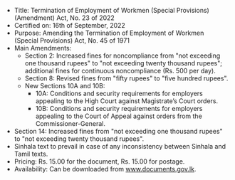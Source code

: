 - Title: Termination of Employment of Workmen (Special Provisions) (Amendment) Act, No. 23 of 2022 
- Certified on: 16th of September, 2022
- Purpose: Amending the Termination of Employment of Workmen (Special Provisions) Act, No. 45 of 1971
- Main Amendments:
  - Section 2: Increased fines for noncompliance from "not exceeding one thousand rupees" to "not exceeding twenty thousand rupees"; additional fines for continuous noncompliance (Rs. 500 per day).
  - Section 8: Revised fines from "fifty rupees" to "five hundred rupees".
  - New Sections 10A and 10B: 
    - 10A: Conditions and security requirements for employers appealing to the High Court against Magistrate’s Court orders.
    - 10B: Conditions and security requirements for employers appealing to the Court of Appeal against orders from the Commissioner-General.
- Section 14: Increased fines from "not exceeding one thousand rupees" to "not exceeding twenty thousand rupees".
- Sinhala text to prevail in case of any inconsistency between Sinhala and Tamil texts.
- Pricing: Rs. 15.00 for the document, Rs. 15.00 for postage.
- Availability: Can be downloaded from www.documents.gov.lk.